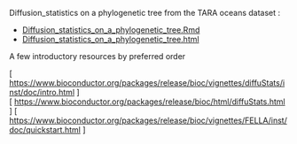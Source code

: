  Diffusion_statistics on a phylogenetic tree from the TARA oceans dataset :

* [ Diffusion_statistics_on_a_phylogenetic_tree.Rmd ](https://github.com/sib-swiss/summer-school-multiomics-data-analysis-and-integration/edit/master/topic_3/2-Diffusion-Statistics/Diffusion_statistics_on_a_phylogenetic_tree.Rmd )
* [ Diffusion_statistics_on_a_phylogenetic_tree.html ](https://github.com/sib-swiss/summer-school-multiomics-data-analysis-and-integration/edit/master/topic_3/2-Diffusion-Statistics/Diffusion_statistics_on_a_phylogenetic_tree.html ) 

A few introductory resources by preferred order

[ https://www.bioconductor.org/packages/release/bioc/vignettes/diffuStats/inst/doc/intro.html ]
[ https://www.bioconductor.org/packages/release/bioc/html/diffuStats.html ]
[ https://www.bioconductor.org/packages/release/bioc/vignettes/FELLA/inst/doc/quickstart.html ]
